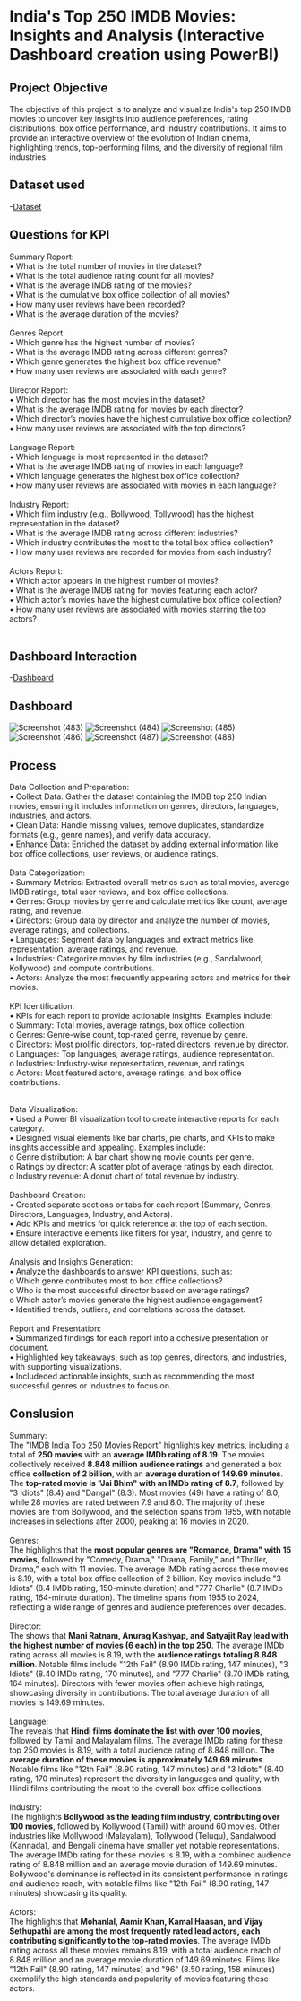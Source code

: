 # India's Top 250 IMDB Movies: Insights and Analysis (Interactive Dashboard creation using PowerBI)
## Project Objective
The objective of this project is to analyze and visualize India's top 250 IMDB movies to uncover key insights into audience preferences, rating distributions, box office performance, and industry contributions. It aims to provide an interactive overview of the evolution of Indian cinema, highlighting trends, top-performing films, and the diversity of regional film industries.

## Dataset used
-<a href="https://github.com/Santhoshkumarse/India-s-Top-250-IMDB-Movies/blob/main/IMdB_India_Top250.xlsx">Dataset</a>

## Questions for KPI
Summary Report:
<br>
•	What is the total number of movies in the dataset?
<br>
•	What is the total audience rating count for all movies?
<br>
•	What is the average IMDB rating of the movies?
<br>
•	What is the cumulative box office collection of all movies?
<br>
•	How many user reviews have been recorded?
<br>
•	What is the average duration of the movies?
<br>
<br>
Genres Report:
<br>
•	Which genre has the highest number of movies?
<br>
•	What is the average IMDB rating across different genres?
<br>
•	Which genre generates the highest box office revenue?
<br>
•	How many user reviews are associated with each genre?
<br>
<br>
Director Report:
<br>
•	Which director has the most movies in the dataset?
<br>
•	What is the average IMDB rating for movies by each director?
<br>
•	Which director’s movies have the highest cumulative box office collection?
<br>
•	How many user reviews are associated with the top directors?
<br>
<br>
Language Report:
<br>
•	Which language is most represented in the dataset?
<br>
•	What is the average IMDB rating of movies in each language?
<br>
•	Which language generates the highest box office collection?
<br>
•	How many user reviews are associated with movies in each language?
<br>
<br>
Industry Report:
<br>
•	Which film industry (e.g., Bollywood, Tollywood) has the highest representation in the dataset?
<br>
•	What is the average IMDB rating across different industries?
<br>
•	Which industry contributes the most to the total box office collection?
<br>
•	How many user reviews are recorded for movies from each industry?
<br>
<br>
Actors Report:
<br>
•	Which actor appears in the highest number of movies?
<br>
•	What is the average IMDB rating for movies featuring each actor?
<br>
•	Which actor’s movies have the highest cumulative box office collection?
<br>
•	How many user reviews are associated with movies starring the top actors?
<br>
<br>


## Dashboard Interaction
-<a href="https://app.powerbi.com/groups/me/reports/c5005760-262a-4631-bc84-1da630c20680/417359ab46e28aaf32f8?experience=power-bi">Dashboard</a>

## Dashboard
![Screenshot (483)](https://github.com/user-attachments/assets/71fe084a-d86b-44dc-80bc-7fa0a7c636b5)
![Screenshot (484)](https://github.com/user-attachments/assets/57206fe4-ca7e-4281-b317-de2f37971c5f)
![Screenshot (485)](https://github.com/user-attachments/assets/31493b87-c2d6-493b-9783-bd8fe7a20c6b)
![Screenshot (486)](https://github.com/user-attachments/assets/4511a8a9-07ae-4571-aa41-e831fb083334)
![Screenshot (487)](https://github.com/user-attachments/assets/15712a9a-df9e-4dca-b8f1-02a530ea6511)
![Screenshot (488)](https://github.com/user-attachments/assets/a31104a9-63ba-4501-956f-3bc47bc867bd)







## Process 
Data Collection and Preparation:
<br>
•	Collect Data: Gather the dataset containing the IMDB top 250 Indian movies, ensuring it includes information on genres, directors, languages, industries, and actors.
<br>
•	Clean Data: Handle missing values, remove duplicates, standardize formats (e.g., genre names), and verify data accuracy.
<br>
•	Enhance Data: Enriched the dataset by adding external information like box office collections, user reviews, or audience ratings.
<br>
<br>
Data Categorization:
<br>
•	Summary Metrics: Extracted overall metrics such as total movies, average IMDB ratings, total user reviews, and box office collections.
<br>
•	Genres: Group movies by genre and calculate metrics like count, average rating, and revenue.
<br>
•	Directors: Group data by director and analyze the number of movies, average ratings, and collections.
<br>
•	Languages: Segment data by languages and extract metrics like representation, average ratings, and revenue.
<br>
•	Industries: Categorize movies by film industries (e.g., Sandalwood, Kollywood) and compute contributions.
<br>
•	Actors: Analyze the most frequently appearing actors and metrics for their movies.
<br>
<br>
KPI Identification:
<br>
•	KPIs for each report to provide actionable insights. Examples include: 
<br>
  o	Summary: Total movies, average ratings, box office collection.
  <br>
  o	Genres: Genre-wise count, top-rated genre, revenue by genre.
  <br>
  o	Directors: Most prolific directors, top-rated directors, revenue by director.
  <br>
  o	Languages: Top languages, average ratings, audience representation.
  <br>
  o	Industries: Industry-wise representation, revenue, and ratings.
  <br>
  o	Actors: Most featured actors, average ratings, and box office contributions.
  <br>
  <br>

Data Visualization:
<br>
•	Used a Power BI visualization tool to create interactive reports for each category.
<br>
•	Designed visual elements like bar charts, pie charts, and KPIs to make insights accessible and appealing. Examples include: 
<br>
  o	Genre distribution: A bar chart showing movie counts per genre.
  <br>
  o	Ratings by director: A scatter plot of average ratings by each director.
  <br>
  o	Industry revenue: A donut chart of total revenue by industry.
  <br>
  <br>
Dashboard Creation:
<br>
•	Created separate sections or tabs for each report (Summary, Genres, Directors, Languages, Industry, and Actors).
<br>
•	Add KPIs and metrics for quick reference at the top of each section.
<br>
•	Ensure interactive elements like filters for year, industry, and genre to allow detailed exploration.
<br>
<br>
Analysis and Insights Generation:
<br>
•	Analyze the dashboards to answer KPI questions, such as: 
<br>
  o	Which genre contributes most to box office collections?
  <br>
  o	Who is the most successful director based on average ratings?
  <br>
  o	Which actor’s movies generate the highest audience engagement?
  <br>
  •	Identified trends, outliers, and correlations across the dataset.
  <br>
  <br>
Report and Presentation:
<br>
•	Summarized findings for each report into a cohesive presentation or document.
<br>
•	Highlighted key takeaways, such as top genres, directors, and industries, with supporting visualizations.
<br>
•	Includeded actionable insights, such as recommending the most successful genres or industries to focus on.

## Conslusion
Summary:
<br>
The "IMDB India Top 250 Movies Report" highlights key metrics, including a total of **250 movies** with an **average IMDb rating of 8.19**. The movies collectively received **8.848 million audience ratings** and generated a box office **collection of 2 billion**, with an **average duration of 149.69 minutes**. The **top-rated movie is "Jai Bhim" with an IMDb rating of 8.7**, followed by "3 Idiots" (8.4) and "Dangal" (8.3). Most movies (49) have a rating of 8.0, while 28 movies are rated between 7.9 and 8.0. The majority of these movies are from Bollywood, and the selection spans from 1955, with notable increases in selections after 2000, peaking at 16 movies in 2020.
<br>
<br>
Genres:
<br>
The highlights that the **most popular genres are "Romance, Drama" with 15 movies**, followed by "Comedy, Drama," "Drama, Family," and "Thriller, Drama," each with 11 movies. The average IMDb rating across these movies is 8.19, with a total box office collection of 2 billion. Key movies include "3 Idiots" (8.4 IMDb rating, 150-minute duration) and "777 Charlie" (8.7 IMDb rating, 164-minute duration). The timeline spans from 1955 to 2024, reflecting a wide range of genres and audience preferences over decades.
<br>
<br>
Director:
<br>
The shows that **Mani Ratnam, Anurag Kashyap, and Satyajit Ray lead with the highest number of movies (6 each) in the top 250**. The average IMDb rating across all movies is 8.19, with the **audience ratings totaling 8.848 million**. Notable films include "12th Fail" (8.90 IMDb rating, 147 minutes), "3 Idiots" (8.40 IMDb rating, 170 minutes), and "777 Charlie" (8.70 IMDb rating, 164 minutes). Directors with fewer movies often achieve high ratings, showcasing diversity in contributions. The total average duration of all movies is 149.69 minutes.
<br>
<br>
Language:
<br>
The reveals that **Hindi films dominate the list with over 100 movies**, followed by Tamil and Malayalam films. The average IMDb rating for these top 250 movies is 8.19, with a total audience rating of 8.848 million. **The average duration of these movies is approximately 149.69 minutes**. Notable films like "12th Fail" (8.90 rating, 147 minutes) and "3 Idiots" (8.40 rating, 170 minutes) represent the diversity in languages and quality, with Hindi films contributing the most to the overall box office collections.
<br>
<br>
Industry:
<br>
The highlights **Bollywood as the leading film industry, contributing over 100 movies**, followed by Kollywood (Tamil) with around 60 movies. Other industries like Mollywood (Malayalam), Tollywood (Telugu), Sandalwood (Kannada), and Bengali cinema have smaller yet notable representations. The average IMDb rating for these movies is 8.19, with a combined audience rating of 8.848 million and an average movie duration of 149.69 minutes. Bollywood's dominance is reflected in its consistent performance in ratings and audience reach, with notable films like "12th Fail" (8.90 rating, 147 minutes) showcasing its quality.
<br>
<br>
Actors:
<br>
The highlights that **Mohanlal, Aamir Khan, Kamal Haasan, and Vijay Sethupathi are among the most frequently rated lead actors, each contributing significantly to the top-rated movies**. The average IMDb rating across all these movies remains 8.19, with a total audience reach of 8.848 million and an average movie duration of 149.69 minutes. Films like "12th Fail" (8.90 rating, 147 minutes) and "96" (8.50 rating, 158 minutes) exemplify the high standards and popularity of movies featuring these actors.
<br>
<br>












